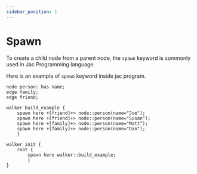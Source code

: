 ```yaml
---
sidebar_position: 1
---
```


# Spawn

To create a child node from a parent node, the `spawn` keyword is commonly used in Jac Programming language.

Here is an example of `spawn` keyword inside jac program.

```jac
node person: has name;
edge family;
edge friend;

walker build_example {
    spawn here +[friend]+> node::person(name="Joe");
    spawn here +[friend]+> node::person(name="Susan");
    spawn here +[family]+> node::person(name="Matt");
    spawn here +[family]+> node::person(name="Dan");
    }

walker init {
    root {
        spawn here walker::build_example;
        }
}
```
